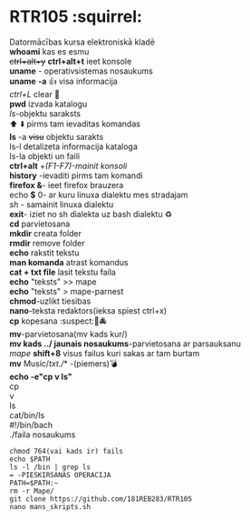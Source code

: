 # RTR105 :squirrel:
Datormācības kursa elektroniskā kladē  
**whoami** kas es esmu  
~~ctrl+alt+y~~ **ctrl+alt+t** ieet konsole  
**uname** - operativsistemas nosaukums  
**uname** **-a** :+1: visa informacija  
*ctrl+L* clear :put_litter_in_its_place:  
**pwd** izvada katalogu  
*ls*-objektu saraksts  
:arrow_up: :arrow_down: pirms tam ievaditas komandas  
**ls** -a ~~visu~~ objektu sarakts  
ls-l detalizeta informacija kataloga  
ls-la objekti un faili  
**ctrl+alt** +*(F1-F7)-mainit konsoli*   
**history** -ievaditi pirms tam komandi   
**firefox &**- ieet firefox brauzera  
echo **$** 0- ar kuru linuxa dialektu mes stradajam  
*sh* - samainit linuxa dialektu  
**exit**- iziet no sh dialekta uz bash dialektu :recycle:  
**cd** parvietosana  
**mkdir** creata folder  
**rmdir** remove folder  
**echo** rakstit tekstu  
**man komanda** atrast komandus  
**cat + txt file** lasit tekstu faila  
**echo** "teksts" >> mape  
**echo** "teksts" > mape-parnest  
**chmod**-uzlikt tiesibas  
**nano**-teksta redaktors(ieksa spiest ctrl+x)  
**cp** kopesana :suspect::passport_control::oncoming_police_car:  
**mv**-parvietosana(mv kads kur/)  
**mv kads ../ jaunais nosaukums**-parvietosana ar parsauksanu  
*mape* **shift+8** visus failus kuri sakas ar tam burtam  
**mv** Music/*txt./** -(piemers):bomb:  
**echo -e"cp v ls"**  
cp  
v  
ls  
cat/bin/ls  
#!/bin/bach  
./faila nosaukums  
~~~/nosaukums  
chmod 764(vai kads ir) fails  
echo $PATH  
ls -l /bin | grep ls  
= -PIESKIRSANAS OPERACIJA  
PATH=$PATH:~  
rm -r Mape/  
git clone https://github.com/181REB283/RTR105  
nano mans_skripts.sh  

